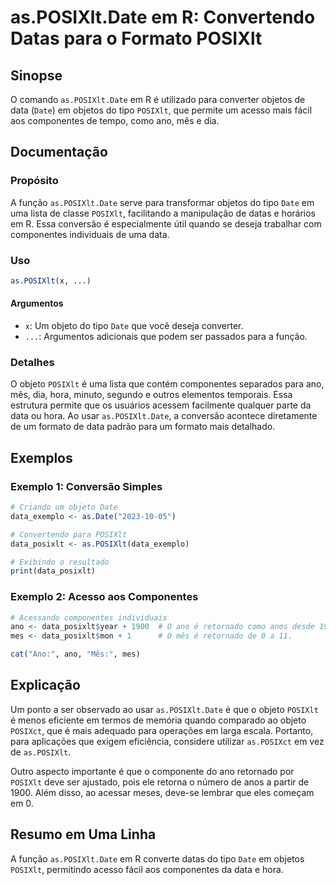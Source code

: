 <!--
Meta Description: # as.POSIXlt.Date em R: Convertendo Datas para o Formato POSIXlt ## Sinopse O comando `as.POSIXlt.Date` em R é utilizado para converter objetos de dat...
Meta Keywords: posixlt, date, que, para, ano
-->

# as.POSIXlt.Date em R: Convertendo Datas para o Formato POSIXlt

## Sinopse
O comando `as.POSIXlt.Date` em R é utilizado para converter objetos de data (`Date`) em objetos do tipo `POSIXlt`, que permite um acesso mais fácil aos componentes de tempo, como ano, mês e dia.

## Documentação
### Propósito
A função `as.POSIXlt.Date` serve para transformar objetos do tipo `Date` em uma lista de classe `POSIXlt`, facilitando a manipulação de datas e horários em R. Essa conversão é especialmente útil quando se deseja trabalhar com componentes individuais de uma data.

### Uso
```R
as.POSIXlt(x, ...)
```

#### Argumentos
- `x`: Um objeto do tipo `Date` que você deseja converter.
- `...`: Argumentos adicionais que podem ser passados para a função.

### Detalhes
O objeto `POSIXlt` é uma lista que contém componentes separados para ano, mês, dia, hora, minuto, segundo e outros elementos temporais. Essa estrutura permite que os usuários acessem facilmente qualquer parte da data ou hora. Ao usar `as.POSIXlt.Date`, a conversão acontece diretamente de um formato de data padrão para um formato mais detalhado.

## Exemplos
### Exemplo 1: Conversão Simples
```R
# Criando um objeto Date
data_exemplo <- as.Date("2023-10-05")

# Convertendo para POSIXlt
data_posixlt <- as.POSIXlt(data_exemplo)

# Exibindo o resultado
print(data_posixlt)
```

### Exemplo 2: Acesso aos Componentes
```R
# Acessando componentes individuais
ano <- data_posixlt$year + 1900  # O ano é retornado como anos desde 1900.
mes <- data_posixlt$mon + 1      # O mês é retornado de 0 a 11.

cat("Ano:", ano, "Mês:", mes)
```

## Explicação
Um ponto a ser observado ao usar `as.POSIXlt.Date` é que o objeto `POSIXlt` é menos eficiente em termos de memória quando comparado ao objeto `POSIXct`, que é mais adequado para operações em larga escala. Portanto, para aplicações que exigem eficiência, considere utilizar `as.POSIXct` em vez de `as.POSIXlt`.

Outro aspecto importante é que o componente do ano retornado por `POSIXlt` deve ser ajustado, pois ele retorna o número de anos a partir de 1900. Além disso, ao acessar meses, deve-se lembrar que eles começam em 0.

## Resumo em Uma Linha
A função `as.POSIXlt.Date` em R converte datas do tipo `Date` em objetos `POSIXlt`, permitindo acesso fácil aos componentes da data e hora.